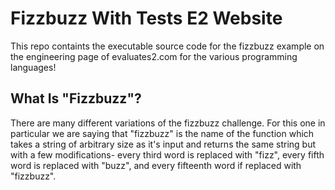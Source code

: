# Fizzbuzz With Tests E2 Website
This repo containts the executable source code for the fizzbuzz example on the engineering page of evaluates2.com for the various programming languages!

## What Is "Fizzbuzz"?
There are many different variations of the fizzbuzz challenge. For this one in particular we are saying that "fizzbuzz" is the name of the function which takes a string of arbitrary size as it's input and returns the same string but with a few modifications- every third word is replaced with "fizz", every fifth word is replaced with "buzz", and every fifteenth word if replaced with "fizzbuzz".

